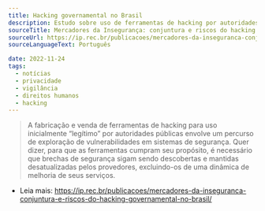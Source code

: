 ```yaml
---
title: Hacking governamental no Brasil
description: Estudo sobre uso de ferramentas de hacking por autoridades brasileiras conclui que as contratações são mais profundas do que se supunha, oferecendo risco aos direitos humanos no Brasil.
sourceTitle: Mercadores da Insegurança: conjuntura e riscos do hacking governamental no Brasil
sourceUrl: https://ip.rec.br/publicacoes/mercadores-da-inseguranca-conjuntura-e-riscos-do-hacking-governamental-no-brasil/
sourceLanguageText: Português

date: 2022-11-24
tags: 
  - notícias
  - privacidade
  - vigilância
  - direitos humanos
  - hacking
---
```


> A fabricação e venda de ferramentas de hacking para uso inicialmente “legítimo” por autoridades públicas envolve um percurso de exploração de vulnerabilidades em sistemas de segurança. Quer dizer, para que as ferramentas cumpram seu propósito, é necessário que brechas de segurança sigam sendo descobertas e mantidas desatualizadas pelos provedores, excluindo-os de uma dinâmica de melhoria de seus serviços. 

* Leia mais: https://ip.rec.br/publicacoes/mercadores-da-inseguranca-conjuntura-e-riscos-do-hacking-governamental-no-brasil/


